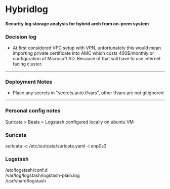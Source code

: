 # Hybridlog
#### Security log storage analysis for hybrid arch from on-prem system

### Decision log
* At first considered VPC setup with VPN, unfortunately this would mean importing private certificate into AMC
  which costs 400$/monthly or configuration of Microsoft AD. 
  Because of that will have to use internet facing cluster.

---
### Deployment Notes
* Place any secrets in "secrets.auto.tfvars", other tfvars are not gitignored


---
### Personal config notes

Suricata > Beats > Logstash configured locally on ubuntu VM

### Suricata
suricata -c /etc/suricata/suricata.yaml -i enp0s3

### Logstash
/etc/logstash/conf.d \
/var/log/logstash/logstash-plain.log \
/usr/share/logstash




